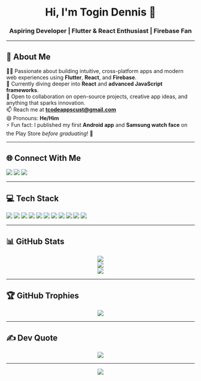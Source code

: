 <h1 align="center">Hi, I'm Togin Dennis 👋</h1>
<h3 align="center">Aspiring Developer | Flutter & React Enthusiast | Firebase Fan</h3>

---

## 💫 About Me

👨‍💻 Passionate about building intuitive, cross-platform apps and modern web experiences using **Flutter**, **React**, and **Firebase**.  
🌱 Currently diving deeper into **React** and **advanced JavaScript frameworks**.  
🤝 Open to collaboration on open-source projects, creative app ideas, and anything that sparks innovation.  
📫 Reach me at **[tcodeappscust@gmail.com](mailto:tcodeappscust@gmail.com)**  
😄 Pronouns: **He/Him**  
⚡ Fun fact: I published my first **Android app** and **Samsung watch face** on the Play Store *before graduating*! 🚀  

---

## 🌐 Connect With Me

<p align="left">
  <a href="https://instagram.com/togin_dennis_" target="_blank"><img src="https://img.shields.io/badge/Instagram-%23E4405F.svg?style=for-the-badge&logo=instagram&logoColor=white"/></a>
  <a href="https://linkedin.com/in/togin-dennis-a8642a359" target="_blank"><img src="https://img.shields.io/badge/LinkedIn-%230077B5.svg?style=for-the-badge&logo=linkedin&logoColor=white"/></a>
  <a href="mailto:togindennisoffi@gmail.com"><img src="https://img.shields.io/badge/Email-D14836?style=for-the-badge&logo=gmail&logoColor=white"/></a>
</p>

---

## 💻 Tech Stack

<p align="left">
  <img src="https://img.shields.io/badge/Dart-0175C2?style=for-the-badge&logo=dart&logoColor=white"/>
  <img src="https://img.shields.io/badge/Flutter-02569B?style=for-the-badge&logo=flutter&logoColor=white"/>
  <img src="https://img.shields.io/badge/Firebase-039BE5?style=for-the-badge&logo=firebase"/>
  <img src="https://img.shields.io/badge/JavaScript-323330?style=for-the-badge&logo=javascript&logoColor=F7DF1E"/>
  <img src="https://img.shields.io/badge/React-20232A?style=for-the-badge&logo=react&logoColor=61DAFB"/>
  <img src="https://img.shields.io/badge/PHP-777BB4?style=for-the-badge&logo=php&logoColor=white"/>
  <img src="https://img.shields.io/badge/Python-3670A0?style=for-the-badge&logo=python&logoColor=ffdd54"/>
  <img src="https://img.shields.io/badge/HTML5-E34F26?style=for-the-badge&logo=html5&logoColor=white"/>
  <img src="https://img.shields.io/badge/C++-00599C?style=for-the-badge&logo=c%2B%2B&logoColor=white"/>
  <img src="https://img.shields.io/badge/C%23-239120?style=for-the-badge&logo=c-sharp&logoColor=white"/>
  <img src="https://img.shields.io/badge/Git-F05033?style=for-the-badge&logo=git&logoColor=white"/>
</p>

---

## 📊 GitHub Stats

<p align="center">
  <img src="https://github-readme-stats.vercel.app/api?username=Togin-Dennis&theme=codeSTACKr&hide_border=false&include_all_commits=false&count_private=false"/>
  <br/>
  <img src="https://nirzak-streak-stats.vercel.app/?user=Togin-Dennis&theme=codeSTACKr&hide_border=false"/>
  <br/>
  <img src="https://github-readme-stats.vercel.app/api/top-langs/?username=Togin-Dennis&theme=codeSTACKr&layout=compact&hide_border=false"/>
</p>

---

## 🏆 GitHub Trophies

<p align="center">
  <img src="https://github-profile-trophy.vercel.app/?username=Togin-Dennis&theme=onedark&no-frame=false&no-bg=true&margin-w=4"/>
</p>

---

## ✍️ Dev Quote

<p align="center">
  <img src="https://quotes-github-readme.vercel.app/api?type=horizontal&theme=radical"/>
</p>

---

<p align="center">
  <img src="https://visitcount.itsvg.in/api?id=Togin-Dennis&icon=6&color=3" />
</p>

<!-- Created with ❤️ by Togin Dennis using GPRM (https://gprm.itsvg.in) -->
